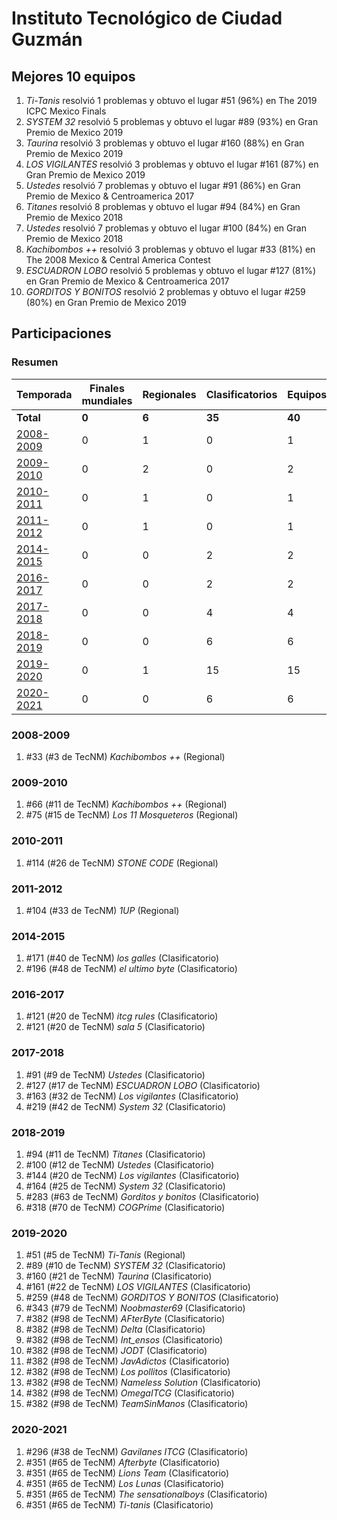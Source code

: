---
---

# Instituto Tecnológico de Ciudad Guzmán

## Mejores 10 equipos

1. _Ti-Tanis_ resolvió 1 problemas y obtuvo el lugar #51 (96%) en The 2019 ICPC Mexico Finals
1. _SYSTEM 32_ resolvió 5 problemas y obtuvo el lugar #89 (93%) en Gran Premio de Mexico 2019
1. _Taurina_ resolvió 3 problemas y obtuvo el lugar #160 (88%) en Gran Premio de Mexico 2019
1. _LOS VIGILANTES_ resolvió 3 problemas y obtuvo el lugar #161 (87%) en Gran Premio de Mexico 2019
1. _Ustedes_ resolvió 7 problemas y obtuvo el lugar #91 (86%) en Gran Premio de Mexico & Centroamerica 2017
1. _Titanes_ resolvió 8 problemas y obtuvo el lugar #94 (84%) en Gran Premio de Mexico 2018
1. _Ustedes_ resolvió 7 problemas y obtuvo el lugar #100 (84%) en Gran Premio de Mexico 2018
1. _Kachibombos ++_ resolvió 3 problemas y obtuvo el lugar #33 (81%) en The 2008 Mexico & Central America Contest
1. _ESCUADRON LOBO_ resolvió 5 problemas y obtuvo el lugar #127 (81%) en Gran Premio de Mexico & Centroamerica 2017
1. _GORDITOS Y BONITOS_ resolvió 2 problemas y obtuvo el lugar #259 (80%) en Gran Premio de Mexico 2019

## Participaciones

### Resumen

| Temporada | Finales mundiales | Regionales | Clasificatorios | Equipos |
| --- | --- | --- | --- | --- |
| **Total** | **0** | **6** | **35** | **40** |
| [2008-2009](#2008-2009) | 0 | 1 | 0 | 1 |
| [2009-2010](#2009-2010) | 0 | 2 | 0 | 2 |
| [2010-2011](#2010-2011) | 0 | 1 | 0 | 1 |
| [2011-2012](#2011-2012) | 0 | 1 | 0 | 1 |
| [2014-2015](#2014-2015) | 0 | 0 | 2 | 2 |
| [2016-2017](#2016-2017) | 0 | 0 | 2 | 2 |
| [2017-2018](#2017-2018) | 0 | 0 | 4 | 4 |
| [2018-2019](#2018-2019) | 0 | 0 | 6 | 6 |
| [2019-2020](#2019-2020) | 0 | 1 | 15 | 15 |
| [2020-2021](#2020-2021) | 0 | 0 | 6 | 6 |

### 2008-2009

1. #33 (#3 de TecNM) _Kachibombos ++_ (Regional)

### 2009-2010

1. #66 (#11 de TecNM) _Kachibombos ++_ (Regional)
1. #75 (#15 de TecNM) _Los 11 Mosqueteros_ (Regional)

### 2010-2011

1. #114 (#26 de TecNM) _STONE CODE_ (Regional)

### 2011-2012

1. #104 (#33 de TecNM) _1UP_ (Regional)

### 2014-2015

1. #171 (#40 de TecNM) _los galles_ (Clasificatorio)
1. #196 (#48 de TecNM) _el ultimo byte_ (Clasificatorio)

### 2016-2017

1. #121 (#20 de TecNM) _itcg rules_ (Clasificatorio)
1. #121 (#20 de TecNM) _sala 5_ (Clasificatorio)

### 2017-2018

1. #91 (#9 de TecNM) _Ustedes_ (Clasificatorio)
1. #127 (#17 de TecNM) _ESCUADRON LOBO_ (Clasificatorio)
1. #163 (#32 de TecNM) _Los vigilantes_ (Clasificatorio)
1. #219 (#42 de TecNM) _System 32_ (Clasificatorio)

### 2018-2019

1. #94 (#11 de TecNM) _Titanes_ (Clasificatorio)
1. #100 (#12 de TecNM) _Ustedes_ (Clasificatorio)
1. #144 (#20 de TecNM) _Los vigilantes_ (Clasificatorio)
1. #164 (#25 de TecNM) _System 32_ (Clasificatorio)
1. #283 (#63 de TecNM) _Gorditos y bonitos_ (Clasificatorio)
1. #318 (#70 de TecNM) _COGPrime_ (Clasificatorio)

### 2019-2020

1. #51 (#5 de TecNM) _Ti-Tanis_ (Regional)
1. #89 (#10 de TecNM) _SYSTEM 32_ (Clasificatorio)
1. #160 (#21 de TecNM) _Taurina_ (Clasificatorio)
1. #161 (#22 de TecNM) _LOS VIGILANTES_ (Clasificatorio)
1. #259 (#48 de TecNM) _GORDITOS Y BONITOS_ (Clasificatorio)
1. #343 (#79 de TecNM) _Noobmaster69_ (Clasificatorio)
1. #382 (#98 de TecNM) _AFterByte_ (Clasificatorio)
1. #382 (#98 de TecNM) _Delta_ (Clasificatorio)
1. #382 (#98 de TecNM) _Int_ensos_ (Clasificatorio)
1. #382 (#98 de TecNM) _JODT_ (Clasificatorio)
1. #382 (#98 de TecNM) _JavAdictos_ (Clasificatorio)
1. #382 (#98 de TecNM) _Los pollitos_ (Clasificatorio)
1. #382 (#98 de TecNM) _Nameless Solution_ (Clasificatorio)
1. #382 (#98 de TecNM) _OmegaITCG_ (Clasificatorio)
1. #382 (#98 de TecNM) _TeamSinManos_ (Clasificatorio)

### 2020-2021

1. #296 (#38 de TecNM) _Gavilanes ITCG_ (Clasificatorio)
1. #351 (#65 de TecNM) _Afterbyte_ (Clasificatorio)
1. #351 (#65 de TecNM) _Lions Team_ (Clasificatorio)
1. #351 (#65 de TecNM) _Los Lunas_ (Clasificatorio)
1. #351 (#65 de TecNM) _The sensationalboys_ (Clasificatorio)
1. #351 (#65 de TecNM) _Ti-tanis_ (Clasificatorio)



